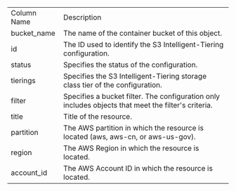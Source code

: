 <table>
	<tr><td>Column Name</td><td>Description</td></tr>
	<tr><td>bucket_name</td><td>The name of the container bucket of this object.</td></tr>
	<tr><td>id</td><td>The ID used to identify the S3 Intelligent-Tiering configuration.</td></tr>
	<tr><td>status</td><td>Specifies the status of the configuration.</td></tr>
	<tr><td>tierings</td><td>Specifies the S3 Intelligent-Tiering storage class tier of the configuration.</td></tr>
	<tr><td>filter</td><td>Specifies a bucket filter. The configuration only includes objects that meet the filter's criteria.</td></tr>
	<tr><td>title</td><td>Title of the resource.</td></tr>
	<tr><td>partition</td><td>The AWS partition in which the resource is located (aws, aws-cn, or aws-us-gov).</td></tr>
	<tr><td>region</td><td>The AWS Region in which the resource is located.</td></tr>
	<tr><td>account_id</td><td>The AWS Account ID in which the resource is located.</td></tr>
</table>